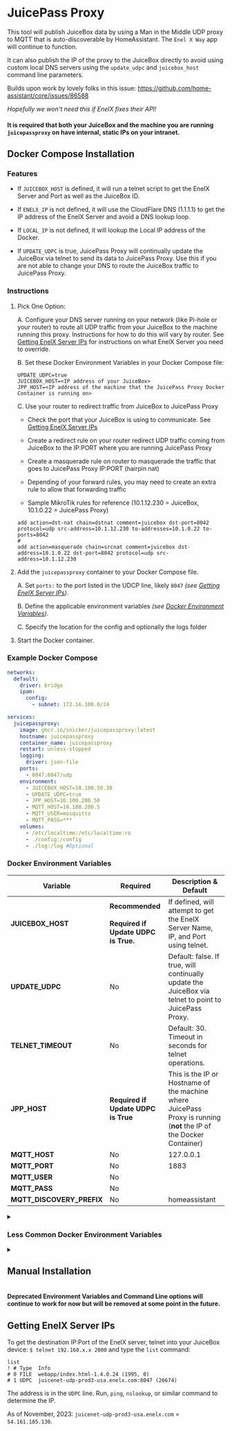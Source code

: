 # JuicePass Proxy

This tool will publish JuiceBox data by using a Man in the Middle UDP proxy to MQTT that is auto-discoverable by HomeAssistant. The `Enel X Way` app will continue to function.

It can also publish the IP of the proxy to the JuiceBox directly to avoid using custom local DNS servers using the `update_udpc` and `juicebox_host` command line parameters.

Builds upon work by lovely folks in this issue: https://github.com/home-assistant/core/issues/86588

_Hopefully we won't need this if EnelX fixes their API!_

#### It is required that both your JuiceBox and the machine you are running `juicepassproxy` on have internal, static IPs on your intranet.

## Docker Compose Installation

### Features
*  If `JUICEBOX_HOST` is defined, it will run a telnet script to get the EnelX Server and Port as well as the JuiceBox ID.

*  If `ENELX_IP` is not defined, it will use the CloudFlare DNS (1.1.1.1) to get the IP address of the EnelX Server and avoid a DNS lookup loop.

*  If `LOCAL_IP` is not defined, it will lookup the Local IP address of the Docker.

* If `UPDATE_UDPC` is true, JuicePass Proxy will continually update the JuiceBox via telnet to send its data to JuicePass Proxy. Use this if you are not able to change your DNS to route the JuiceBox traffic to JuicePass Proxy.

### Instructions

1. Pick One Option:

    A. Configure your DNS server running on your network (like Pi-hole or your router) to route all UDP traffic from your JuiceBox to the machine running this proxy. Instructions for how to do this will vary by router. See [Getting EnelX Server IPs](#getting-enelx-server-ips) for instructions on what EnelX Server you need to override.

    B. Set these Docker Environment Variables in your Docker Compose file:</br>

      ```
      UPDATE_UDPC=true
      JUICEBOX_HOST=<IP address of your JuiceBox>
      JPP_HOST=<IP address of the machine that the JuicePass Proxy Docker Container is running on>
      ```

    C. Use your router to redirect traffic from JuiceBox to JuicePass Proxy

      *  Check the port that your JuiceBox is using to communicate. See [Getting EnelX Server IPs](#getting-enelx-server-ips)

      *  Create a redirect rule on your router redirect UDP traffic coming from JuiceBox to the IP:PORT where you are running JuicePass Proxy

      *  Create a masquerade rule on router to masquerade the traffic that goes to JuicePass Proxy IP:PORT (hairpin nat)

      *  Depending of your forward rules, you may need to create an extra rule to allow that forwarding traffic

      *  Sample MikroTik rules for reference (10.1.12.230 = JuiceBox, 10.1.0.22 = JuicePass Proxy)</br>

      ```
      add action=dst-nat chain=dstnat comment=juicebox dst-port=8042 protocol=udp src-address=10.1.12.230 to-addresses=10.1.0.22 to-ports=8042
      #
      add action=masquerade chain=srcnat comment=juicebox dst-address=10.1.0.22 dst-port=8042 protocol=udp src-address=10.1.12.230
      ```

1. Add the `juicepassproxy` container to your Docker Compose file.

    A.  Set `ports:` to the port listed in the UDCP line, likely `8047` _(see [Getting EnelX Server IPs](#getting-enelx-server-ips))_.

    B. Define the applicable environment variables _(see [Docker Environment Variables](#docker-environment-variables))_.

    C. Specify the location for the config and optionally the logs folder

1. Start the Docker container.

### Example Docker Compose

```yaml
networks:
  default:
    driver: bridge
    ipam:
      config:
        - subnet: 172.16.100.0/24

services:
  juicepassproxy:
    image: ghcr.io/snicker/juicepassproxy:latest
    hostname: juicepassproxy
    container_name: juicepassproxy
    restart: unless-stopped
    logging:
      driver: json-file
    ports:
      - 8047:8047/udp
    environment:
      - JUICEBOX_HOST=10.100.50.30
      - UPDATE_UDPC=true
      - JPP_HOST=10.100.200.50
      - MQTT_HOST=10.100.200.5
      - MQTT_USER=mosquitto
      - MQTT_PASS=***
    volumes:
      - /etc/localtime:/etc/localtime:ro
      - ./config:/config
      - ./log:/log #Optional
```

### Docker Environment Variables

Variable | Required | Description & Default |
-- | -- | --
**JUICEBOX_HOST** | **Recommended**</br></br>**Required if Update UDPC is True.** | If defined, will attempt to get the EnelX Server Name, IP, and Port using telnet.
**UPDATE_UDPC** | No | Default: false. If true, will continually update the JuiceBox via telnet to point to JuicePass Proxy.
**TELNET_TIMEOUT** | No | Default: 30. Timeout in seconds for telnet operations.
**JPP_HOST**  | **Required if Update UDPC is True** |  This is the IP or Hostname of the machine where JuicePass Proxy is running (**not** the IP of the Docker Container)
**MQTT_HOST** | No | 127.0.0.1
**MQTT_PORT** | No | 1883
**MQTT_USER** | No |
**MQTT_PASS** | No |
**MQTT_DISCOVERY_PREFIX** | No | homeassistant

<details>
<summary><h3>Less Common Docker Environment Variables</h3></summary>

Variable | Required | Description & Default |
-- | -- | --
**DEVICE_NAME** | No | JuiceBox
**DEBUG** | No | false
**EXPERIMENTAL**  | No  | Default: false. Enables additional entities in Home Assistant that are in in development or can be used toward developing the ability to send commands to a JuiceBox
**IGNORE_ENELX**  | No  | Default: false. If true, will not send commands received from EnelX to the JuiceBox nor send outgoing information from the JuiceBox to EnelX
**TELNET_TIMEOUT**  | No  | Default: 30. Timeout in seconds for telnet operations.
**JUICEBOX_ID**  | No | If not defined, will attempt to get the JuiceBox ID using telnet.
**LOCAL_IP**<br><br>_Deprecated Variable: SRC_ | No | If not defined, will attempt to get the Local Docker IP. Can optionally define port (ex. 127.0.0.1:8047). If unsuccessful, will default to 127.0.0.1.
**LOCAL_PORT** | No | Local port for JuicePass Proxy to listen on. If not defined, will use the EnelX Port.
**ENELX_IP**<br><br>_Deprecated Variable: DST_ | No | If not defined, will attempt to get the IP of the EnelX Server. If unsuccessful, will default to 54.161.185.130. Can optionally define port (ex. 54.161.185.130:8047). If defined, only use the IP address of the EnelX Server and not the fully qualified domain name to avoid DNS lookup loops.
</details>

<details>
<summary><h2>Manual Installation</h2></summary>

1. Clone this repository
2. Use Python 3.10+ (I recommend setting up a virtual environment)
3. Install requirements `pip install -r requirements.txt`
4. Launch by executing `python3 juicepassproxy.py --juicebox_host <IP of the JuiceBox> --mqtt_host <mqtt_host>` (params documented below)
5. Nothing happens!
6. Configure your DNS server running on your network (like Pi-hole or your router) to route all DNS requests from EnelX to the machine running this proxy. For me this was `juicenet-udp-prod3-usa.enelx.com`. See below for instructions to determine that.
7. Alternatively to #6, you can enable `--update_udpc` on the command line and set `--juicebox_host` and the application will force publish the IP in the `--local_ip` argument to the JuiceBox and avoid the need to set DNS rules on your router or DNS server. **NOTE: if you need to publish a different IP than the one in the `--local_ip` argument, you can make use of the `--jpp_host` arg.**

### CLI Options

```
options:
  -h, --help            show this help message and exit
  --juicebox_host HOST  Host or IP address of the JuiceBox. Required for
                        --update_udpc or if --enelx_ip not defined.
  --update_udpc         Update UDPC on the JuiceBox. Requires --juicebox_host
  --jpp_host, --juicepass_proxy_host HOST
                        EXTERNAL host or IP address of the machine running
                        JuicePass Proxy. Optional: only necessary when using
                        --update_udpc and it will be inferred from the address
                        in --local_ip if omitted.
  -H, --mqtt_host HOST  MQTT Hostname to connect to (default: 127.0.0.1)
  -p, --mqtt_port PORT  MQTT Port (default: 1883)
  -u, --mqtt_user USER  MQTT Username
  -P, --mqtt_password PASSWORD
                        MQTT Password
  -D, --mqtt_discovery_prefix PREFIX
                        Home Assistant MQTT topic prefix (default:
                        homeassistant)
  --config_loc LOC      The location to store the config file (default:
                        ~/.juicepassproxy)
  --log_loc LOC         The location to store the log files (default: ~)
  --name DEVICE_NAME    Home Assistant Device Name (default: JuiceBox)
  --debug               Show Debug level logging. (default: Info)
  --experimental        Enables additional entities in Home Assistant that are
                        in in development or can be used toward developing the
                        ability to send commands to a JuiceBox.
  --ignore_enelx        If set, will not send commands received from EnelX to
                        the JuiceBox nor send outgoing information from the
                        JuiceBox to EnelX
  --telnet_timeout SECONDS
                        Timeout in seconds for Telnet operations (default: 30)
  --juicebox_id ID      JuiceBox ID. If not defined, will obtain it
                        automatically.
  --local_ip IP         Local IP (and optional port). If not defined, will
                        obtain it automatically. (Ex. 127.0.0.1:8047)
                        [Deprecated: -s --src]
  --local_port PORT     Local Port for JPP to listen on.
  --enelx_ip IP         Destination IP (and optional port) of EnelX Server. If
                        not defined, --juicebox_host required and then will
                        obtain it automatically. (Ex. 54.161.185.130:8047)
                        [Deprecated: -d --dst]
```

_For `--enelx_ip`, only use the IP address of the EnelX Server and **not** the fully qualified domain name (FQDN) to avoid DNS lookup loops._

</details>

#### Deprecated Environment Variables and Command Line options will continue to work for now but will be removed at some point in the future.

## Getting EnelX Server IPs

To get the destination IP:Port of the EnelX server, telnet into your JuiceBox device:
`$ telnet 192.168.x.x 2000`
and type the `list` command:

```
list
! # Type  Info
# 0 FILE  webapp/index.html-1.4.0.24 (1995, 0)
# 1 UDPC  juicenet-udp-prod3-usa.enelx.com:8047 (26674)
```

The address is in the `UDPC` line. Run, `ping`, `nslookup`, or similar command to determine the IP.

As of November, 2023: `juicenet-udp-prod3-usa.enelx.com` = `54.161.185.130`.
